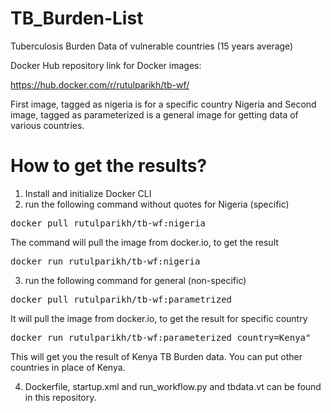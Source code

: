 # TB_Burden-List
Tuberculosis Burden Data of vulnerable countries (15 years average)

Docker Hub repository link for Docker images:

https://hub.docker.com/r/rutulparikh/tb-wf/

First image, tagged as nigeria is for a specific country Nigeria
and
Second image, tagged as parameterized is a general image for getting data of various countries.


# How to get the results?
1. Install and initialize Docker CLI
2. run the following command without quotes for Nigeria (specific)

<pre>docker pull rutulparikh/tb-wf:nigeria</pre>

The command will pull the image from docker.io, to get the result

<pre>docker run rutulparikh/tb-wf:nigeria</pre>

3. run the following command for general (non-specific)

<pre>docker pull rutulparikh/tb-wf:parametrized</pre>

It will pull the image from docker.io, to get the result for specific country

<pre>docker run rutulparikh/tb-wf:parameterized country=Kenya"</pre>

This will get you the result of Kenya TB Burden data. You can put other countries in place of Kenya.

4. Dockerfile, startup.xml and run_workflow.py and tbdata.vt can be found in this repository.
